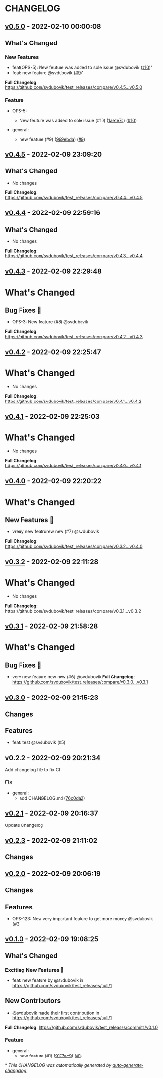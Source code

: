 # CHANGELOG

## [v0.5.0](https://github.com/svdubovik/test_releases/releases/tag/v0.5.0) - 2022-02-10 00:00:08

## What's Changed

### New Features

- feat(OPS-5): New feuture was added to sole issue @svdubovik ([#10](https://github.com/user/repo/pull/10))'
- feat: new feature @svdubovik ([#9](https://github.com/user/repo/pull/9))'

**Full Changelog**: https://github.com/svdubovik/test_releases/compare/v0.4.5...v0.5.0


### Feature

- OPS-5:
  - New feuture was added to sole issue (#10) ([1ae1e7c](https://github.com/svdubovik/test_releases/commit/1ae1e7c2ca0c01a02265344ed55410fe50ae9818)) ([#10](https://github.com/svdubovik/test_releases/pull/10))

- general:
  - new feature (#9) ([999ebda](https://github.com/svdubovik/test_releases/commit/999ebdacce123af17c38890b1da51bf005cac89b)) ([#9](https://github.com/svdubovik/test_releases/pull/9))

## [v0.4.5](https://github.com/svdubovik/test_releases/releases/tag/v0.4.5) - 2022-02-09 23:09:20

## What's Changed

* No changes

**Full Changelog**: https://github.com/svdubovik/test_releases/compare/v0.4.4...v0.4.5


## [v0.4.4](https://github.com/svdubovik/test_releases/releases/tag/v0.4.4) - 2022-02-09 22:59:16

## What's Changed

* No changes

**Full Changelog**: https://github.com/svdubovik/test_releases/compare/v0.4.3...v0.4.4


## [v0.4.3](https://github.com/svdubovik/test_releases/releases/tag/v0.4.3) - 2022-02-09 22:29:48

# What's Changed

## Bug Fixes 🐛

- OPS-3: New feature (#8) @svdubovik

**Full Changelog**: https://github.com/svdubovik/test_releases/compare/v0.4.2...v0.4.3


## [v0.4.2](https://github.com/svdubovik/test_releases/releases/tag/v0.4.2) - 2022-02-09 22:25:47

# What's Changed

* No changes

**Full Changelog**: https://github.com/svdubovik/test_releases/compare/v0.4.1...v0.4.2


## [v0.4.1](https://github.com/svdubovik/test_releases/releases/tag/v0.4.1) - 2022-02-09 22:25:03

# What's Changed

* No changes

**Full Changelog**: https://github.com/svdubovik/test_releases/compare/v0.4.0...v0.4.1


## [v0.4.0](https://github.com/svdubovik/test_releases/releases/tag/v0.4.0) - 2022-02-09 22:20:22

# What's Changed

## New Features 🚀

- vreuy new featrurew new (#7) @svdubovik

**Full Changelog**: https://github.com/svdubovik/test_releases/compare/v0.3.2...v0.4.0


## [v0.3.2](https://github.com/svdubovik/test_releases/releases/tag/v0.3.2) - 2022-02-09 22:11:28

# What's Changed

* No changes

**Full Changelog**: https://github.com/svdubovik/test_releases/compare/v0.3.1...v0.3.2


## [v0.3.1](https://github.com/svdubovik/test_releases/releases/tag/v0.3.1) - 2022-02-09 21:58:28

# What's Changed
## Bug Fixes 🐛

- very new feature new new (#6) @svdubovik
**Full Changelog**: https://github.com/svdubovik/test_releases/compare/v0.3.0...v0.3.1


## [v0.3.0](https://github.com/svdubovik/test_releases/releases/tag/v0.3.0) - 2022-02-09 21:15:23

## Changes
## Features

- feat: test @svdubovik (#5)


## [v0.2.2](https://github.com/svdubovik/test_releases/releases/tag/v0.2.2) - 2022-02-09 20:21:34

Add changelog file to fix CI

### Fix

- general:
  - add CHANGELOG.md ([76c0da2](https://github.com/svdubovik/test_releases/commit/76c0da27f01a88e92cfdfa3f0b048c7bfa298825))

## [v0.2.1](https://github.com/svdubovik/test_releases/releases/tag/v0.2.1) - 2022-02-09 20:16:37

Update Changelog

## [v0.2.3](https://github.com/svdubovik/test_releases/releases/tag/v0.2.3) - 2022-02-09 21:11:02

## Changes



## [v0.2.0](https://github.com/svdubovik/test_releases/releases/tag/v0.2.0) - 2022-02-09 20:06:19

## Changes
## Features

- OPS-123: New very important feature to get more money @svdubovik (#3)


## [v0.1.0](https://github.com/svdubovik/test_releases/releases/tag/v0.1.0) - 2022-02-09 19:08:25

<!-- Release notes generated using configuration in .github/release.yml at main -->

## What's Changed
### Exciting New Features 🎉
* feat: new feature by @svdubovik in https://github.com/svdubovik/test_releases/pull/1

## New Contributors
* @svdubovik made their first contribution in https://github.com/svdubovik/test_releases/pull/1

**Full Changelog**: https://github.com/svdubovik/test_releases/commits/v0.1.0

### Feature

- general:
  - new feature (#1) ([9177ac9](https://github.com/svdubovik/test_releases/commit/9177ac9b068dfbb08dc2183c5fa969ff84334e32)) ([#1](https://github.com/svdubovik/test_releases/pull/1))

\* *This CHANGELOG was automatically generated by [auto-generate-changelog](https://github.com/BobAnkh/auto-generate-changelog)*
